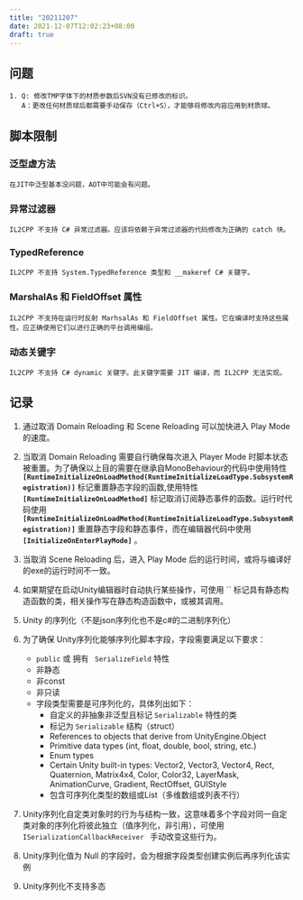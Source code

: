 ```yaml
---
title: "20211207"
date: 2021-12-07T12:02:23+08:00
draft: true
---
```


## 问题

    1. Q: 修改TMP字体下的材质参数后SVN没有已修改的标识。
       A：更改任何材质球后都需要手动保存（Ctrl+S），才能够将修改内容应用到材质球。

## 脚本限制

### 泛型虚方法

    在JIT中泛型基本没问题，AOT中可能会有问题。

### 异常过滤器
    IL2CPP 不支持 C# 异常过滤器。应该将依赖于异常过滤器的代码修改为正确的 catch 块。

### TypedReference
    IL2CPP 不支持 System.TypedReference 类型和 __makeref C# 关键字。

### MarshalAs 和 FieldOffset 属性
    IL2CPP 不支持在运行时反射 MarhsalAs 和 FieldOffset 属性。它在编译时支持这些属性。应正确使用它们以进行正确的平台调用编组。

### 动态关键字
    IL2CPP 不支持 C# dynamic 关键字。此关键字需要 JIT 编译，而 IL2CPP 无法实现。

## 记录

1. 通过取消 Domain Reloading 和 Scene Reloading 可以加快进入 Play Mode 的速度。

2. 当取消 Domain Reloading 需要自行确保每次进入 Player Mode 时脚本状态被重置。为了确保以上目的需要在继承自MonoBehaviour的代码中使用特性 **`[RuntimeInitializeOnLoadMethod(RuntimeInitializeLoadType.SubsystemRegistration)]`** 标记重置静态字段的函数,使用特性 **`[RuntimeInitializeOnLoadMethod]`** 标记取消订阅静态事件的函数。运行时代码使用 **`[RuntimeInitializeOnLoadMethod(RuntimeInitializeLoadType.SubsystemRegistration)]`** 重置静态字段和静态事件，而在编辑器代码中使用 **`[InitializeOnEnterPlayMode]`** 。
3. 当取消 Scene Reloading 后，进入 Play Mode 后的运行时间，或将与编译好的exe的运行时间不一致。

4. 如果期望在启动Unity编辑器时自动执行某些操作，可使用 `` 标记具有静态构造函数的类，相关操作写在静态构造函数中，或被其调用。

5. Unity 的序列化（不是json序列化也不是c#的二进制序列化）
6. 为了确保 Unity序列化能够序列化脚本字段，字段需要满足以下要求：
    * `public` 或 拥有 ` SerializeField` 特性
    * 非静态
    * 非const
    * 非只读
    * 字段类型需要是可序列化的，具体列出如下：
        * 自定义的非抽象非泛型且标记 `Serializable` 特性的类
        * 标记为 `Serializable` 结构（struct）
        * References to objects that derive from UnityEngine.Object
        * Primitive data types (int, float, double, bool, string, etc.)
        * Enum types
        * Certain Unity built-in types: Vector2, Vector3, Vector4, Rect, Quaternion, Matrix4x4, Color, Color32, LayerMask, AnimationCurve, Gradient, RectOffset, GUIStyle
        * 包含可序列化类型的数组或List（多维数组或列表不行）

7. Unity序列化自定类对象时的行为与结构一致，这意味着多个字段对同一自定类对象的序列化将彼此独立（值序列化，非引用），可使用 `ISerializationCallbackReceiver ` 手动改变这些行为。

8. Unity序列化值为 Null 的字段时，会为根据字段类型创建实例后再序列化该实例

9. Unity序列化不支持多态


